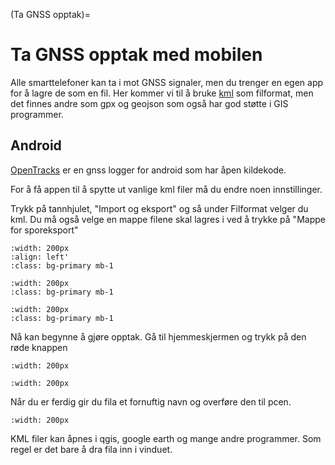 (Ta GNSS opptak)=
# Ta GNSS opptak med mobilen
Alle smarttelefoner kan ta i mot GNSS signaler, men du trenger en egen app for å lagre de som en fil. Her kommer vi til å bruke [kml](https://en.wikipedia.org/wiki/Keyhole_Markup_Language) som filformat, men det finnes andre som gpx og geojson som også har god støtte i GIS programmer.

## Android

[OpenTracks](https://opentracksapp.com) er en gnss logger for android som har åpen kildekode.



For å få appen til å spytte ut vanlige kml filer må du endre noen innstillinger.

Trykk på tannhjulet, "Import og eksport" og så under Filformat velger du kml. Du må også velge en mappe filene skal lagres i ved å trykke på "Mappe for sporeksport"


```{image} ../bilder/opentracks/hjemskjerm.jpg
:width: 200px
:align: left'
:class: bg-primary mb-1
```


```{image} ../bilder/opentracks/innstillinger.jpg
:width: 200px
:class: bg-primary mb-1
```
```{image} ../bilder/opentracks/eksport.jpg
:width: 200px
:class: bg-primary mb-1
```

Nå kan begynne å gjøre opptak. Gå til hjemmeskjermen og trykk på den røde knappen

```{image} ../bilder/opentracks/start.jpg
:width: 200px
```
```{image} ../bilder/opentracks/opptak.jpg
:width: 200px
```

Når du er ferdig gir du fila et fornuftig navn og overføre den til pcen.

```{image} ../bilder/opentracks/lagre.jpg
:width: 200px
```

KML filer kan åpnes i qgis, google earth og mange andre programmer. Som regel er det bare å dra fila inn i vinduet.